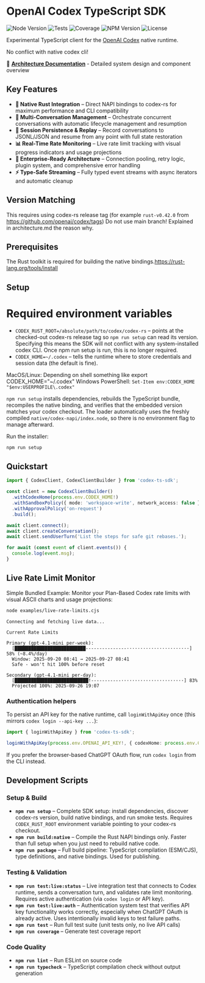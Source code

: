 # OpenAI Codex TypeScript SDK

![Node Version](https://img.shields.io/node/v/@flo-ai/codex-ts-sdk)
![Tests](https://img.shields.io/github/actions/workflow/status/flo-ai/codex-ts-sdk/test.yml?label=tests)
![Coverage](https://img.shields.io/endpoint?url=https://raw.githubusercontent.com/flo-ai/codex-ts-sdk/main/coverage/coverage-summary.json)
![NPM Version](https://img.shields.io/npm/v/@flo-ai/codex-ts-sdk)
![License](https://img.shields.io/badge/license-MIT-green)

Experimental TypeScript client for the [OpenAI Codex](https://openai.com/codex/) native runtime.

No conflict with native codex cli!

📖 **[Architecture Documentation](docs/architecture.md)** - Detailed system design and component overview

## Key Features

- **🔗 Native Rust Integration** – Direct NAPI bindings to codex-rs for maximum performance and CLI compatibility
- **🎯 Multi-Conversation Management** – Orchestrate concurrent conversations with automatic lifecycle management and resumption
- **💾 Session Persistence & Replay** – Record conversations to JSONL/JSON and resume from any point with full state restoration
- **📊 Real-Time Rate Monitoring** – Live rate limit tracking with visual progress indicators and usage projections
- **🔌 Enterprise-Ready Architecture** – Connection pooling, retry logic, plugin system, and comprehensive error handling
- **⚡ Type-Safe Streaming** – Fully typed event streams with async iterators and automatic cleanup

## Version Matching

This requires using codex-rs release tag (for example `rust-v0.42.0` from https://github.com/openai/codex/tags) Do not use main branch! Explained in architecture.md the reason why. 

## Prerequisites

The Rust toolkit is required for building the native bindings.https://rust-lang.org/tools/install

## Setup

# Required environment variables
- `CODEX_RUST_ROOT=/absolute/path/to/codex/codex-rs` – points at the checked-out codex-rs release tag so `npm run setup` can read its version. Specifying this means the SDK will not conflict with any system-installed codex CLI. Once npm run setup is run, this is no longer required.
- `CODEX_HOME=~/.codex` – tells the runtime where to store credentials and session data (the default is fine).

MacOS/Linux: Depending on shell something like export CODEX_HOME="~/.codex"
Windows PowerShell: `Set-Item env:CODEX_HOME "$env:USERPROFILE\.codex"`

`npm run setup` installs dependencies, rebuilds the TypeScript bundle, recompiles the native binding, and verifies that the embedded version matches your codex checkout. The loader automatically uses the freshly compiled `native/codex-napi/index.node`, so there is no environment flag to manage afterward.

Run the installer:

   ```bash
   npm run setup
 ```

## Quickstart
```ts
import { CodexClient, CodexClientBuilder } from 'codex-ts-sdk';

const client = new CodexClientBuilder()
  .withCodexHome(process.env.CODEX_HOME!)
  .withSandboxPolicy({ mode: 'workspace-write', network_access: false })
  .withApprovalPolicy('on-request')
  .build();

await client.connect();
await client.createConversation();
await client.sendUserTurn('List the steps for safe git rebases.');

for await (const event of client.events()) {
  console.log(event.msg);
}
```

## Live Rate Limit Monitor

Simple Bundled Example: Monitor your Plan-Based Codex rate limits with visual ASCII charts and usage projections:

```bash
node examples/live-rate-limits.cjs
```

```text
Connecting and fetching live data...

Current Rate Limits

Primary (gpt-4.1-mini per-week):
  [██████████████████████████---------------·······················] 58% (~8.4%/day)
  Window: 2025-09-20 08:41 → 2025-09-27 08:41
  Safe - won't hit 100% before reset

Secondary (gpt-4.1-mini per-day):
  [███████████████████████████!-----------·······················] 83%
  Projected 100%: 2025-09-26 19:07
```

### Authentication helpers

To persist an API key for the native runtime, call `loginWithApiKey` once (this mirrors `codex login --api-key ...`):

```ts
import { loginWithApiKey } from 'codex-ts-sdk';

loginWithApiKey(process.env.OPENAI_API_KEY!, { codexHome: process.env.CODEX_HOME });
```

If you prefer the browser-based ChatGPT OAuth flow, run `codex login` from the CLI instead.

## Development Scripts

### Setup & Build
- **`npm run setup`** – Complete SDK setup: install dependencies, discover codex-rs version, build native bindings, and run smoke tests. Requires `CODEX_RUST_ROOT` environment variable pointing to your codex-rs checkout.
- **`npm run build:native`** – Compile the Rust NAPI bindings only. Faster than full setup when you just need to rebuild native code.
- **`npm run package`** – Full build pipeline: TypeScript compilation (ESM/CJS), type definitions, and native bindings. Used for publishing.

### Testing & Validation
- **`npm run test:live:status`** – Live integration test that connects to Codex runtime, sends a conversation turn, and validates rate limit monitoring. Requires active authentication (via `codex login` or API key).
- **`npm run test:live:auth`** – Authentication system test that verifies API key functionality works correctly, especially when ChatGPT OAuth is already active. Uses intentionally invalid keys to test failure paths.
- **`npm run test`** – Run full test suite (unit tests only, no live API calls)
- **`npm run coverage`** – Generate test coverage report

### Code Quality
- **`npm run lint`** – Run ESLint on source code
- **`npm run typecheck`** – TypeScript compilation check without output generation